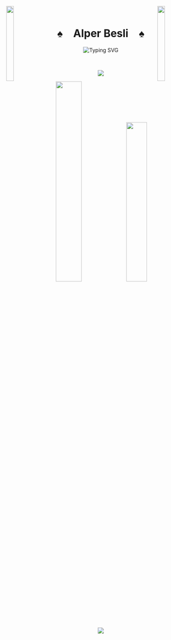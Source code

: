 <img align="left" src="https://github.com/alper5li/alper5li/assets/52427612/00799587-f572-49e8-8f49-a075c3ddd97e" width="20%" height="200px" style="display:inline;"><img align="right" src="https://github.com/alper5li/alper5li/assets/52427612/0200cb10-869d-46a0-9025-453e15e053c2"
 width="20%" height="200px"  style="display:inline;">
<br>
<p align="center">
    <h1 align="center">♠&emsp;Alper Besli&emsp;♠</h1>
</p>
<p align="center">
    <img src="https://readme-typing-svg.herokuapp.com?font=Fira+Code&size=18&duration=1000&pause=5000&color=DC0C0A&center=true&vCenter=true&multiline=true&random=true&width=500&height=60&lines=Software+engineering+student" alt="Typing SVG" />
</p>
<br>
<p align="center">
    <img src="https://komarev.com/ghpvc/?username=alper5li&color=gray">
</p>
<p align="center">
     <a href="https://leetcode.com/alperbesli/"><img width="37%" src="https://leetcode.card.workers.dev/alperbesli?theme=dark&font=baloo&extension=null&border=2&border_radius=8"></a>
    <img width="33%" src="https://github-readme-stats.vercel.app/api/top-langs/?username=alper5li&theme=dark&hide=html,css,cmake&layout=compact&langs_count=5&bg_color=101010&hide_title=true"></a>
</p>
<p align="center">
  <a href="https://leetcode.com/alperbesli">
    <img src="https://skillicons.dev/icons?i=c,cs,dotnet,java,py,r,linux,mysql,sqlite,html,css,js,bootstrap,react" />
  </a>
</p>


